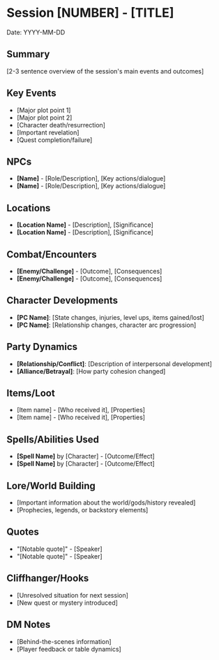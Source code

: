 # Session [NUMBER] - [TITLE]
Date: YYYY-MM-DD

## Summary
[2-3 sentence overview of the session's main events and outcomes]

## Key Events
- [Major plot point 1]
- [Major plot point 2]
- [Character death/resurrection]
- [Important revelation]
- [Quest completion/failure]

## NPCs
- **[Name]** - [Role/Description], [Key actions/dialogue]
- **[Name]** - [Role/Description], [Key actions/dialogue]

## Locations
- **[Location Name]** - [Description], [Significance]
- **[Location Name]** - [Description], [Significance]

## Combat/Encounters
- **[Enemy/Challenge]** - [Outcome], [Consequences]
- **[Enemy/Challenge]** - [Outcome], [Consequences]

## Character Developments
- **[PC Name]**: [State changes, injuries, level ups, items gained/lost]
- **[PC Name]**: [Relationship changes, character arc progression]

## Party Dynamics
- **[Relationship/Conflict]**: [Description of interpersonal development]
- **[Alliance/Betrayal]**: [How party cohesion changed]

## Items/Loot
- [Item name] - [Who received it], [Properties]
- [Item name] - [Who received it], [Properties]

## Spells/Abilities Used
- **[Spell Name]** by [Character] - [Outcome/Effect]
- **[Spell Name]** by [Character] - [Outcome/Effect]

## Lore/World Building
- [Important information about the world/gods/history revealed]
- [Prophecies, legends, or backstory elements]

## Quotes
- "[Notable quote]" - [Speaker]
- "[Notable quote]" - [Speaker]

## Cliffhanger/Hooks
- [Unresolved situation for next session]
- [New quest or mystery introduced]

## DM Notes
- [Behind-the-scenes information]
- [Player feedback or table dynamics]